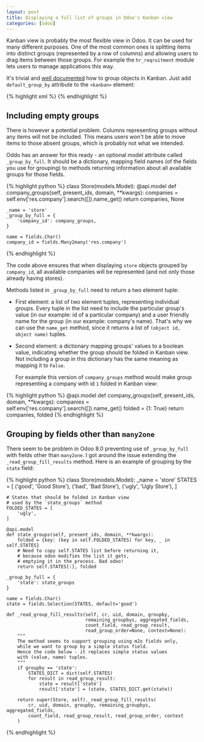 ```yaml
---
layout: post
title: Displaying a full list of groups in Odoo's Kanban view
categories: [odoo]
---
```

Kanban view is probably the most flexible view in Odoo. It can be used for many different purposes. One of the most common ones is splitting items into distinct groups (represented by a row of columns) and allowing users to drag items between those groups. For example the `hr_reqruitment` module lets users to manage applications this way.

It's trivial and [well documented][docs] how to group objects in Kanban. Just add `default_group_by` attribute to the `<kanban>` element:

{% highlight xml %}
<kanban default_group_by="company_id">
{% endhighlight %}

## Including empty groups
There is however a potential problem. Columns representing groups without any items will not be included. This means users won't be able to move items to those absent groups, which is probably not what we intended.

Oddo has an answer for this ready - an optional model attribute called `_group_by_full`. It should be a dictionary, mapping field names (of the fields you use for grouping) to methods returning information about all available groups for those fields.

{% highlight python %}
class Store(models.Model):
    @api.model
    def company_groups(self, present_ids, domain, **kwargs):
        companies = self.env['res.company'].search([]).name_get()
        return companies, None

    _name = 'store'
    _group_by_full = {
        'company_id': company_groups,
    }

    name = fields.Char()
    company_id = fields.Many2many('res.company')
{% endhighlight %}

The code above ensures that when displaying `store` objects grouped by `company_id`, all available companies will be represented (and not only those already having stores).

Methods listed in `_group_by_full` need to return a two element tuple:

*   First element: a list of two element tuples, representing individual groups. Every tuple in the list need to include the particular group's value (in our example: id of a particular company) and a user friendly name for the group (in our example: company's name). That's why we can use the `name_get` method, since it returns a list of `(object id, object name)` tuples.

*   Second element: a dictionary mapping groups' values to a boolean value, indicating whether the group should be folded in Kanban view. Not including a group in this dictionary has the same meaning as mapping it to `False`.

    For example this version of `company_groups` method would make group representing a company with id `1` folded in Kanban view:

{% highlight python %}
@api.model
def company_groups(self, present_ids, domain, **kwargs):
    companies = self.env['res.company'].search([]).name_get()
    folded = {1: True}
    return companies, folded
{% endhighlight %}

## Grouping by fields other than `many2one`
There seem to be problem in Odoo 8.0 preventing use of `_group_by_full` with fields other than `many2one`. I got around the issue extending the `_read_group_fill_results` method. Here is an example of grouping by the `state` field:

{% highlight python %}
class Store(models.Model):
    _name = 'store'
    STATES = [
        ('good', 'Good Store'),
        ('bad', 'Bad Store'),
        ('ugly', 'Ugly Store'),
    ]

    # States that should be folded in Kanban view
    # used by the `state_groups` method
    FOLDED_STATES = [
        'ugly',
    ]

    @api.model
    def state_groups(self, present_ids, domain, **kwargs):
        folded = {key: (key in self.FOLDED_STATES) for key, _ in self.STATES}
        # Need to copy self.STATES list before returning it,
        # because odoo modifies the list it gets,
        # emptying it in the process. Bad odoo!
        return self.STATES[:], folded

    _group_by_full = {
        'state': state_groups
    }

    name = fields.Char()
    state = fields.Selection(STATES, default='good')

    def _read_group_fill_results(self, cr, uid, domain, groupby,
                                 remaining_groupbys, aggregated_fields,
                                 count_field, read_group_result,
                                 read_group_order=None, context=None):
        """
        The method seems to support grouping using m2o fields only,
        while we want to group by a simple status field.
        Hence the code below - it replaces simple status values
        with (value, name) tuples.
        """
        if groupby == 'state':
            STATES_DICT = dict(self.STATES)
            for result in read_group_result:
                state = result['state']
                result['state'] = (state, STATES_DICT.get(state))

        return super(Store, self)._read_group_fill_results(
            cr, uid, domain, groupby, remaining_groupbys, aggregated_fields,
            count_field, read_group_result, read_group_order, context
        )
{% endhighlight %}

[docs]: https://www.odoo.com/documentation/8.0/reference/views.html#kanban
